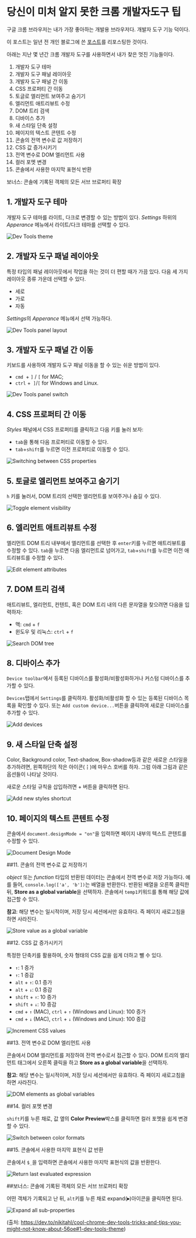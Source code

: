 # 당신이 미처 알지 못한 크롬 개발자도구 팁

구글 크롬 브라우저는 내가 가장 좋아하는 개발용 브라우저다. 개발자 도구 기능 덕이다.

이 포스트는 일년 전 개인 블로그에 쓴 [포스트](https://nikitahl.com/cool-chrome-dev-tools-tricks-you-might-not-know-about/)를 리포스팅한 것이다.

아래는 지난 몇 년간 크롬 개발자 도구를 사용하면서 내가 찾은 멋진 기능들이다.

1. 개발자 도구 테마
2. 개발자 도구 패널 레이아웃
3. 개발자 도구 패널 간 이동
4. CSS 프로퍼티 간 이동
5. 토글로 엘리먼트 보여주고 숨기기
6. 엘리먼트 애트리뷰트 수정
7. DOM 트리 검색
8. 디바이스 추가
9. 새 스타일 단축 설정
10. 페이지의 텍스트 콘텐트 수정
11. 콘솔의 전역 변수로 값 저장하기
12. CSS 값 증가시키기
13. 전역 변수로 DOM 엘리먼트 사용
14. 컬러 포멧 변경
15. 콘솔에서 사용한 마지막 표현식 반환

보너스: 콘솔에 기록된 객체의 모든 서브 브로퍼티 확장



## 1. 개발자 도구 테마

개발자 도구 테마를 라이트, 다크로 변경할 수 있는 방법이 있다. *Settings* 하위의 *Apperance* 메뉴에서 라이트/다크 테마를 선택할 수 있다.

![Dev Tools theme](https://res.cloudinary.com/practicaldev/image/fetch/s--kqVVxPTJ--/c_limit%2Cf_auto%2Cfl_progressive%2Cq_auto%2Cw_880/https://nikitahl.com/images/dev-tools/dev-tools-theme.png)

## 2. 개발자 도구 패널 레이아웃

특정 타입의 패널 레이아웃에서 작업을 하는 것이 더 편할 때가 가끔 있다. 다음 세 가지 레이아웃 종류 가운데 선택할 수 있다.

- 세로
- 가로
- 자동

*Settings*의 *Apperance* 메뉴에서 선택 가능하다.

![Dev Tools panel layout](https://res.cloudinary.com/practicaldev/image/fetch/s--DhS-Nw0i--/c_limit%2Cf_auto%2Cfl_progressive%2Cq_auto%2Cw_880/https://nikitahl.com/images/dev-tools/dev-tools-layout.png)

## 3. 개발자 도구 패널 간 이동

키보드를 사용하여 개발자 도구 패널 이동을 할 수 있는 쉬운 방법이 있다.

- `cmd `+ `]` / `[` for MAC;
- `ctrl` +` ]`/`[` for Windows and Linux.

![Dev Tools panel switch](https://res.cloudinary.com/practicaldev/image/fetch/s--xwZa3qR6--/c_limit%2Cf_auto%2Cfl_progressive%2Cq_66%2Cw_880/https://nikitahl.com/images/dev-tools/dev-tools-panels.gif)

## 4. CSS 프로퍼티 간 이동

*Styles* 패널에서 CSS 프로퍼티를 클릭하고 다음 키를 눌러 보자:

- `tab`을 통해 다음 프로퍼티로 이동할 수 있다.
- `tab`+`shift`를 누르면 이전 프로퍼티로 이동할 수 있다.

![Switching between CSS properties](https://res.cloudinary.com/practicaldev/image/fetch/s--GonWVJQe--/c_limit%2Cf_auto%2Cfl_progressive%2Cq_66%2Cw_880/https://nikitahl.com/images/dev-tools/switch-css-props.gif)

## 5. 토글로 엘리먼트 보여주고 숨기기

`h` 키를 눌러서, DOM 트리의 선택한 엘리먼트를 보여주거나 숨길 수 있다.

![Toggle element visibility](https://res.cloudinary.com/practicaldev/image/fetch/s--hQguxd_e--/c_limit%2Cf_auto%2Cfl_progressive%2Cq_66%2Cw_880/https://nikitahl.com/images/dev-tools/hide-element.gif)

## 6. 엘리먼트 애트리뷰트 수정

엘리먼트 DOM 트리 내부에서 엘리먼트를 선택한 후 `enter`키를 누르면 애트리뷰트를 수정할 수 있다. `tab`을 누르면 다음 엘리먼트로 넘어가고, `tab`+`shift`를 누르면 이전 애트리뷰트를 수정할 수 있다.

![Edit element attributes](https://res.cloudinary.com/practicaldev/image/fetch/s--7DvKIagh--/c_limit%2Cf_auto%2Cfl_progressive%2Cq_66%2Cw_880/https://nikitahl.com/images/dev-tools/edit-element-attrs.gif)

## 7. DOM 트리 검색

애트리뷰트, 엘리먼트, 컨텐트, 혹은 DOM 트리 내의 다른 문자열을 찾으려면 다음을 입력하자:

- 맥: `cmd` + `f` 
- 윈도우 및 리눅스: `ctrl` + `f` 

![Search DOM tree](https://res.cloudinary.com/practicaldev/image/fetch/s--1VWMZKmo--/c_limit%2Cf_auto%2Cfl_progressive%2Cq_auto%2Cw_880/https://nikitahl.com/images/dev-tools/dom-tree-search.png)

## 8. 디바이스 추가

`Device toolbar`에서 등록된 디바이스를 활성화/비활성화하거나 커스텀 디바이스를 추가할 수 있다.

`Devices`탭에서  `Settings`를 클릭하자. 활성화/비활성화 할 수 있는 등록된 디바이스 목록을 확인할 수 있다. 또는 `Add custom device...`버튼을 클릭하여 새로운 디바이스를 추가할 수 있다.

![Add devices](https://res.cloudinary.com/practicaldev/image/fetch/s--V7HBS6YL--/c_limit%2Cf_auto%2Cfl_progressive%2Cq_auto%2Cw_880/https://nikitahl.com/images/dev-tools/add-custom-device.png)

## 9. 새 스타일 단축 설정

Color, Background color, Text-shadow, Box-shadow등과 같은 새로운 스타일을 추가하려면, 왼쪽하단의 작은 아이콘(**⋮**)에 마우스 호버를 하자. 그럼 아래 그림과 같은 옵션들이 나타날 것이다.

새로운 스타일 규칙을 삽입하려면 + 버튼을 클릭하면 된다.

![Add new styles shortcut](https://res.cloudinary.com/practicaldev/image/fetch/s--t25riHhi--/c_limit%2Cf_auto%2Cfl_progressive%2Cq_66%2Cw_880/https://nikitahl.com/images/dev-tools/add-styles-shortcut.gif)

## 10. 페이지의 텍스트 콘텐트 수정

콘솔에서 `document.designMode = "on"`을 입력하면 페이지 내부의 텍스트 콘텐트를 수정할 수 있다.

![Document Design Mode](https://res.cloudinary.com/practicaldev/image/fetch/s--udvJOfpT--/c_limit%2Cf_auto%2Cfl_progressive%2Cq_auto%2Cw_880/https://nikitahl.com/images/dev-tools/document-design-mode.png)

##11. 콘솔의 전역 변수로 값 저장하기

*object* 또는 *function* 타입의 반환된 데이터는 콘솔에서 전역 변수로 저장 가능하다. 예를 들어, `console.log(['a', 'b'])`는 배열을 반환한다. 반환된 배열을 오른쪽 클릭한 뒤, **Store as a global variable**을 선택하자. 콘솔에서 `temp1`키워드를 통해 해당 값에 접근할 수 있다.

**참고**: 해당 변수는 일시적이며, 저장 당시 세션에서만 유효하다. 즉 페이지 새로고침을 하면 사라진다.

![Store value as a global variable](https://res.cloudinary.com/practicaldev/image/fetch/s--BapunTTc--/c_limit%2Cf_auto%2Cfl_progressive%2Cq_66%2Cw_880/https://nikitahl.com/images/dev-tools/store-as-a-global-variable.gif)

##12. CSS 값 증가시키기

특정한 단축키를 활용하여, 숫자 형태의 CSS 값을 쉽게 더하고 뺄 수 있다. 

- `↑`: 1 증가
- `↑`: 1 증감
- `alt` + `↑`: 0.1 증가
- `alt` + `↓`: 0.1 증감
- `shift` + `↑`: 10 증가
- `shift` + `↓`: 10 증감
- `cmd` + `↑` (MAC), `ctrl` + `↑` (Windows and Linux): 100 증가
- `cmd` + `↓` (MAC), `ctrl` + `↓` (Windows and Linux): 100 증감

![Increment CSS values](https://res.cloudinary.com/practicaldev/image/fetch/s--7c6ndUNc--/c_limit%2Cf_auto%2Cfl_progressive%2Cq_66%2Cw_880/https://nikitahl.com/images/dev-tools/increment-value.gif)

##13. 전역 변수로 DOM 엘리먼트 사용

콘솔에서 DOM 엘리먼트를 저장하여 전역 변수로서 접근할 수 있다. DOM 트리의 엘리먼트 태그에서 오른쪽 클릭을 하고 **Store as a global variable**을 선택하자.

**참고**: 해당 변수는 일시적이며, 저장 당시 세션에서만 유효하다. 즉 페이지 새로고침을 하면 사라진다.

![DOM elements as global variables](https://res.cloudinary.com/practicaldev/image/fetch/s--NG0mVHys--/c_limit%2Cf_auto%2Cfl_progressive%2Cq_auto%2Cw_880/https://nikitahl.com/images/dev-tools/store-element-as-global-variable.png)

##14. 컬러 포멧 변경

`shift`키를 누른 채로, 값 옆의 **Color Preview**박스를 클릭하면 컬러 포멧을 쉽게 변경할 수 있다.

![Switch between color formats](https://res.cloudinary.com/practicaldev/image/fetch/s--PfvFjRbe--/c_limit%2Cf_auto%2Cfl_progressive%2Cq_66%2Cw_880/https://nikitahl.com/images/dev-tools/switch-color-formats.gif)

##15.  콘솔에서 사용한 마지막 표현식 값 반환

콘솔에서 `$_`을 입력하면 콘솔에서 사용한 마지막 표현식의 값을 반환한다.

![Return last evaluated expression](https://res.cloudinary.com/practicaldev/image/fetch/s--UqvgMOJw--/c_limit%2Cf_auto%2Cfl_progressive%2Cq_auto%2Cw_880/https://nikitahl.com/images/dev-tools/last-evaluated-expression.png) 

##보너스: 콘솔에 기록된 객체의 모든 서브 브로퍼티 확장

어떤 객체가 기록되고 난 뒤, `alt`키를 누른 채로 expand(**▸**)아이콘을 클릭하면 된다.

![Expand all sub-properties](https://res.cloudinary.com/practicaldev/image/fetch/s--uxyDFArH--/c_limit%2Cf_auto%2Cfl_progressive%2Cq_66%2Cw_880/https://nikitahl.com/images/dev-tools/expand-props.gif)



(출처: https://dev.to/nikitahl/cool-chrome-dev-tools-tricks-and-tips-you-might-not-know-about-56oe#1-dev-tools-theme)

#
